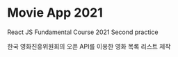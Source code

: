 # Movie App 2021 

React JS Fundamental Course 2021
Second practice

한국 영화진흥위원회의 오픈 API를 이용한 영화 목록 리스트 제작